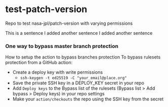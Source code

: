 # test-patch-version

Repo to test nasa-jpl/patch-version with varying permissions

This is a sentence
I added another sentence
I added another sentence

### One way to bypass master branch protection

How to setup the action to bypass branches protection
To bypass rulesets protection from a GitHub action:

- Create a deploy key with write permissions
  - `ssh-keygen -t ed25519 -C "your_email@place.org"`
- Save the private SSH key in a DEPLOY_KEY secret in your repo
- Add `Deploy keys` to the Bypass list of the rulesets (Bypass list > Add bypass > Deploy keys) in your repo settings
- Make your `action/checkouts` the repo using the SSH key from the secret